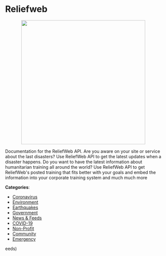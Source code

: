 # Reliefweb
<p align="center">
    <img width="400" src="https://raw.githubusercontent.com/apis-list/apis-list/apis/reliefweb/logo_256x256.png" />
</p>

Documentation for the ReliefWeb API. Are you aware on your site or service about the last disasters? Use ReliefWeb API to get the latest updates when a disaster happens. Do you want to have the latest information about humanitarian training all around the world? Use ReliefWeb API to get ReliefWeb's posted training that fits better with your goals and embed the information into your corporate training system
and much much more



**Categories**:
- [Coronavirus](https://github.com/apis-list/apis-list#coronavirus)
- [Environment](https://github.com/apis-list/apis-list#environment)
- [Earthquakes](https://github.com/apis-list/apis-list#earthquakes)
- [Government](https://github.com/apis-list/apis-list#government)
- [News & Feeds](https://github.com/apis-list/apis-list#news-and-feeds)
- [COVID-19](https://github.com/apis-list/apis-list#covid-19)
- [Non-Profit](https://github.com/apis-list/apis-list#non-profit)
- [Community](https://github.com/apis-list/apis-list#community)
- [Emergency](https://github.com/apis-list/apis-list#emergency)



eeds)



